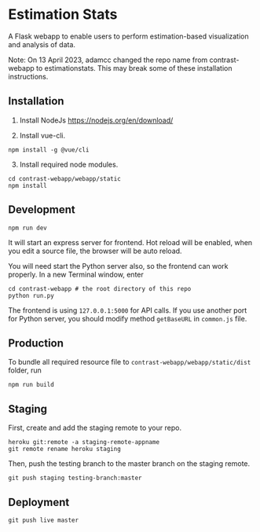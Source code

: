 # Estimation Stats
A Flask webapp to enable users to perform estimation-based visualization and analysis of data.

Note: On 13 April 2023, adamcc changed the repo name from contrast-webapp to estimationstats. This may break some of these installation instructions.

## Installation

1. Install NodeJs https://nodejs.org/en/download/

2. Install vue-cli.

```shell
npm install -g @vue/cli
```

3. Install required node modules.

```shell
cd contrast-webapp/webapp/static
npm install
```

## Development

```shell
npm run dev
```
It will start an express server for frontend. Hot reload will be enabled, when you edit a source file, the browser will be auto reload.

You will need start the Python server also, so the frontend can work properly. In a new Terminal window, enter

```shell
cd contrast-webapp # the root directory of this repo
python run.py
```

The frontend is using `127.0.0.1:5000` for API calls. If you use another port for Python server, you should modify method `getBaseURL` in `common.js` file.

## Production

To bundle all required resource file to `contrast-webapp/webapp/static/dist` folder, run

```shell
npm run build
```


## Staging

First, create and add the staging remote to your repo.
```shell
heroku git:remote -a staging-remote-appname
git remote rename heroku staging
```

Then, push the testing branch to the master branch on the staging remote.
```shell
git push staging testing-branch:master
```

## Deployment

```shell
git push live master
```
